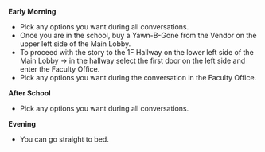 **Early Morning**

- Pick any options you want during all conversations.
- Once you are in the school, buy a Yawn-B-Gone from the Vendor on the upper left side of the Main Lobby.
- To proceed with the story to the 1F Hallway on the lower left side of the Main Lobby -> in the hallway select the first door on the left side and enter the Faculty Office.
- Pick any options you want during the conversation in the Faculty Office.

**After School**

- Pick any options you want during all conversations.

**Evening**

- You can go straight to bed.
